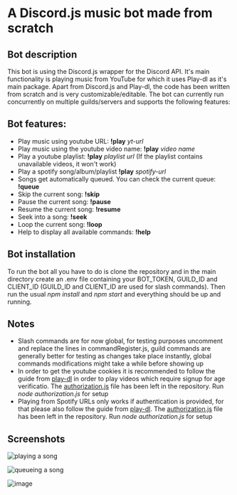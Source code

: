 # A Discord.js music bot made from scratch

## Bot description

This bot is using the Discord.js wrapper for the Discord API. It's main functionality is playing music from YouTube for which it uses Play-dl as it's main package. Apart from Discord.js and Play-dl, the code has been written from scratch and is very customizable/editable. The bot can currently run concurrently on multiple guilds/servers and supports the following features:

## Bot features:
- Play music using youtube URL: **!play** *yt-url*
- Play music using the youtube video name: **!play** *video name*
- Play a youtube playlist: **!play** *playlist url* (If the playlist contains unavailable videos, it won't work)
- Play a spotify song/album/playlist **!play** *spotify-url*
- Songs get automatically queued. You can check the current queue: **!queue**
- Skip the current song: **!skip**
- Pause the current song: **!pause**
- Resume the current song: **!resume**
- Seek into a song: **!seek**
- Loop the current song: **!loop**
- Help to display all available commands: **!help**

## Bot installation

To run the bot all you have to do is clone the repository and in the main directory create an .env file containing your BOT_TOKEN, GUILD_ID and CLIENT_ID (GUILD_ID and CLIENT_ID are used for slash commands). Then run the usual *npm install* and *npm start* and everything should be up and running.

## Notes

- Slash commands are for now global, for testing purposes uncomment and replace the lines in commandRegister.js, guild commands are generally better for testing as changes take place instantly, global commands modifications might take a while before showing up
- In order to get the youtube cookies it is recommended to follow the guide from [play-dl](https://github.com/play-dl/play-dl/tree/main/instructions#youtube-cookies) in order to play videos which require signup for age verificatio. The [authorization.js](.\authorization.js) file has been left in the repository. Run *node authorization.js* for setup
- Playing from Spotify URLs only works if authentication is provided, for that please also follow the guide from [play-dl](https://github.com/play-dl/play-dl/tree/main/instructions#spotify). The [authorization.js](.\authorization.js) file has been left in the repository. Run *node authorization.js* for setup

## Screenshots
![playing a song](https://user-images.githubusercontent.com/60573633/149918018-4f23df94-f0c3-4ee4-aaac-65de66099fd6.png)

![queueing a song](https://user-images.githubusercontent.com/60573633/149918320-11ee50f2-8fd5-487d-881b-e6bf7873cd11.png)

![image](https://user-images.githubusercontent.com/60573633/149918610-54506c19-3440-4375-9ecd-a4c23979425e.png)





